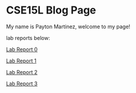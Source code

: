 # CSE15L Blog Page

My name is Payton Martinez, welcome to my page!

lab reports below:

[Lab Report 0](lab-report-0-week-0.html)

[Lab Report 1](lab-report-1-week-1.html)

[Lab Report 2](lab-report-2-week-3.html)

[Lab Report 3](lab-report-3-week-5.html)